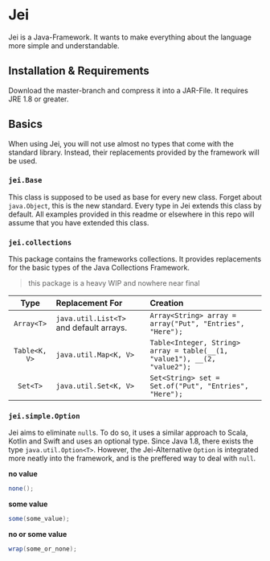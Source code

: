 # Jei
Jei is a Java-Framework. It wants to make everything about the language more simple and understandable.

## Installation & Requirements
Download the master-branch and compress it into a JAR-File. 
It requires JRE 1.8 or greater.

## Basics
When using Jei, you will not use almost no types that come with the standard library.
Instead, their replacements provided by the framework will be used.

### `jei.Base`
This class is supposed to be used as base for every new class. Forget about `java.Object`, this is the new standard.
Every type in Jei extends this class by default. All examples provided in this readme or elsewhere in this repo will assume that you have extended this class.

### `jei.collections`
This package contains the frameworks collections. It provides replacements for the basic types of the Java Collections Framework.
> this package is a heavy WIP and nowhere near final

| Type          | Replacement For                         | Creation                                                 |
|:-------------:|:----------------------------------------|:---------------------------------------------------------|
| `Array<T>`    | `java.util.List<T>` and default arrays. | `Array<String> array = array("Put", "Entries", "Here");` |
| `Table<K, V>` | `java.util.Map<K, V>`                   | `Table<Integer, String> array = table(__(1, "value1"), __(2, "value2");`     |
| `Set<T>`      | `java.util.Set<K, V>`                   | `Set<String> set = Set.of("Put", "Entries", "Here");`    |

### `jei.simple.Option`
Jei aims to eliminate `null`s. To do so, it uses a similar approach to Scala, Kotlin and Swift and uses an optional type.
Since Java 1.8, there exists the type `java.util.Option<T>`. However, the Jei-Alternative `Option` is integrated more neatly into the framework, and is the preffered way to deal with `null`.

__no value__<br>
```java
none();
```

__some value__<br>
```java
some(some_value);
```

__no or some value__<br>
```java
wrap(some_or_none);
```
